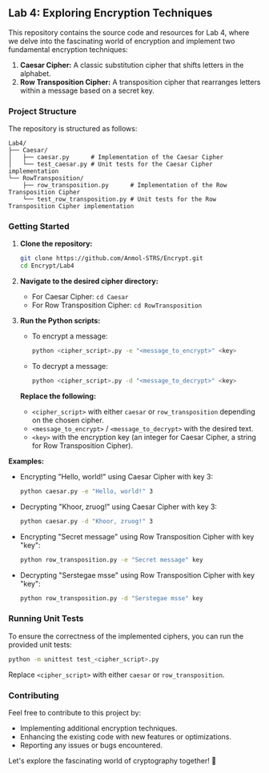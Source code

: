 ## Lab 4: Exploring Encryption Techniques

This repository contains the source code and resources for Lab 4, where we delve into the fascinating world of encryption and implement two fundamental encryption techniques:

1. **Caesar Cipher:** A classic substitution cipher that shifts letters in the alphabet.
2. **Row Transposition Cipher:** A transposition cipher that rearranges letters within a message based on a secret key.

### Project Structure

The repository is structured as follows:

```
Lab4/
├── Caesar/
│   ├── caesar.py      # Implementation of the Caesar Cipher
│   └── test_caesar.py # Unit tests for the Caesar Cipher implementation
└── RowTransposition/
    ├── row_transposition.py      # Implementation of the Row Transposition Cipher
    └── test_row_transposition.py # Unit tests for the Row Transposition Cipher implementation
```

### Getting Started

1. **Clone the repository:**
   ```bash
   git clone https://github.com/Anmol-STRS/Encrypt.git
   cd Encrypt/Lab4
   ```

2. **Navigate to the desired cipher directory:**
   - For Caesar Cipher: `cd Caesar`
   - For Row Transposition Cipher: `cd RowTransposition`

3. **Run the Python scripts:**
   - To encrypt a message:
     ```bash
     python <cipher_script>.py -e "<message_to_encrypt>" <key>
     ```
   - To decrypt a message:
     ```bash
     python <cipher_script>.py -d "<message_to_decrypt>" <key>
     ```

   **Replace the following:**
     - `<cipher_script>` with either `caesar` or `row_transposition` depending on the chosen cipher.
     - `<message_to_encrypt>` / `<message_to_decrypt>` with the desired text.
     - `<key>` with the encryption key (an integer for Caesar Cipher, a string for Row Transposition Cipher).

**Examples:**

   - Encrypting "Hello, world!" using Caesar Cipher with key 3:
      ```bash
      python caesar.py -e "Hello, world!" 3
      ```
   - Decrypting "Khoor, zruog!" using Caesar Cipher with key 3:
      ```bash
      python caesar.py -d "Khoor, zruog!" 3
      ```
   - Encrypting "Secret message" using Row Transposition Cipher with key "key":
      ```bash
      python row_transposition.py -e "Secret message" key
      ```
   - Decrypting "Serstegae msse" using Row Transposition Cipher with key "key":
      ```bash
      python row_transposition.py -d "Serstegae msse" key
      ```


### Running Unit Tests

To ensure the correctness of the implemented ciphers, you can run the provided unit tests:

```bash
python -m unittest test_<cipher_script>.py
```

Replace `<cipher_script>` with either `caesar` or `row_transposition`.

### Contributing

Feel free to contribute to this project by:

- Implementing additional encryption techniques.
- Enhancing the existing code with new features or optimizations.
- Reporting any issues or bugs encountered.


Let's explore the fascinating world of cryptography together! 🔐 
